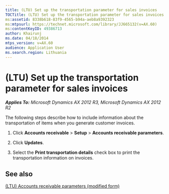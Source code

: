 ```yaml
---
title: (LTU) Set up the transportation parameter for sales invoices
TOCTitle: (LTU) Set up the transportation parameter for sales invoices
ms:assetid: 8338b618-83f9-4565-b94a-aeb8a9392323
ms:mtpsurl: https://technet.microsoft.com/library/JJ665132(v=AX.60)
ms:contentKeyID: 49386713
author: Khairunj
ms.date: 04/18/2014
mtps_version: v=AX.60
audience: Application User
ms.search.region: Lithuania
---
```


# (LTU) Set up the transportation parameter for sales invoices 


_**Applies To:** Microsoft Dynamics AX 2012 R3, Microsoft Dynamics AX 2012 R2_

The following steps describe how to include information about the transportation of items when you generate customer invoices.

1.  Click **Accounts receivable** \> **Setup** \> **Accounts receivable parameters**.

2.  Click **Updates**.

3.  Select the **Print transportation details** check box to print the transportation information on invoices.

## See also

[(LTU) Accounts receivable parameters (modified form)](https://technet.microsoft.com/library/jj665084\(v=ax.60\))

  


